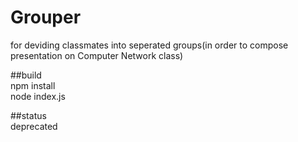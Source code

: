 # Grouper
for deviding classmates into seperated groups(in order to compose presentation on Computer Network class)  

##build  
npm install  
node index.js  

##status  
deprecated  
